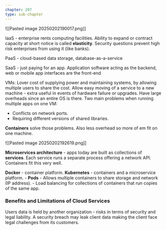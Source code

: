 ```yaml
---
chapter: 207
type: sub-chapter
---
```

![[Pasted image 20250202190017.png]]

IaaS - enterprise rents computing facilities.
Ability to expand or contract capacity at short notice is called **elasticity**. Security questions prevent high risk enterprises from using it (like banks).

PaaS - cloud-based data storage, database-as-a-service

SaaS - just paying for an app. Application software acting as the backend, web or mobile app interfaces are the front-end

VMs: Lover cost of supplying power and maintaining systems, by allowing multiple users to share the cost. Allow easy moving of a service to a new machine - extra useful in events of hardware failure or upgrades.
Have large overheads since an entire OS is there.
Two main problems when running multiple apps on one VM:
- Conflicts on network ports.
- Requiring different versions of shared libraries.

**Containers** solve those problems. Also less overhead so more of em fit on one machine.

![[Pasted image 20250202192619.png]]

**Microservices architecture** - apps today are built as collections of **services**.
Each service runs a separate process offering a network API. Containers fit this very well.

**Docker** - container platform.
**Kubernetes** - containers and a microservice platform.
	- **Pods** - Allows multiple containers to share storage and network (IP address).
	- Load balancing for collections of containers that run copies of the same app.

### Benefits and Limitations of Cloud Services
Users data is held by another organization - risks in terms of security and legal liability.
A security breach may leak client data making the client face legal challenges from its customers.

